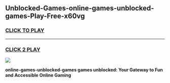 
## Unblocked-Games-online-games-unblocked-games-Play-Free-x60vg
<h3>
<a href="https://premium76.site?title=online-games-unblocked-games&ref=18A">CLICK TO PLAY</a></h3>
<hr>

<h3>
<a href="https://premium76.site?title=online-games-unblocked-games&ref=18A">CLICK 2 PLAY</a>
  
</h3>

<a href="https://premium76.site?title=online-games-unblocked-games&ref=18A"><img src="https://clearcache.store/games.png"></a>


**online-games-unblocked-games games unblocked: Your Gateway to Fun and Accessible Online Gaming**
